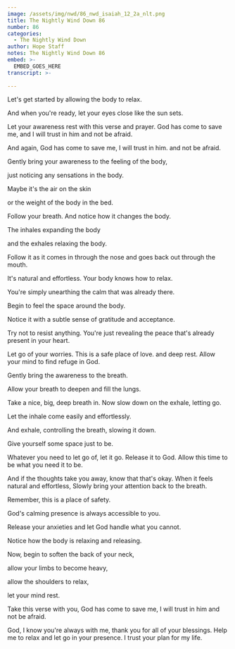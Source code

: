 ```yaml
---
image: /assets/img/nwd/86_nwd_isaiah_12_2a_nlt.png
title: The Nightly Wind Down 86
number: 86
categories:
  - The Nightly Wind Down
author: Hope Staff
notes: The Nightly Wind Down 86
embed: >-
  EMBED_GOES_HERE
transcript: >-
  
---
```

Let's get started by allowing the body to relax.

And when you're ready, let your eyes close like the sun sets.

Let your awareness rest with this verse and prayer. God has come to save me, and I will trust in him and not be afraid.

And again, God has come to save me, I will trust in him. and not be afraid.

Gently bring your awareness to the feeling of the body,

just noticing any sensations in the body.

Maybe it's the air on the skin

or the weight of the body in the bed.

Follow your breath. And notice how it changes the body.

The inhales expanding the body

and the exhales relaxing the body.

Follow it as it comes in through the nose and goes back out through the mouth.

It's natural and effortless. Your body knows how to relax.

You're simply unearthing the calm that was already there.

Begin to feel the space around the body.

Notice it with a subtle sense of gratitude and acceptance.

Try not to resist anything. You're just revealing the peace that's already present in your heart.

Let go of your worries. This is a safe place of love. and deep rest. Allow your mind to find refuge in God.

Gently bring the awareness to the breath.

Allow your breath to deepen and fill the lungs.

Take a nice, big, deep breath in. Now slow down on the exhale, letting go.

Let the inhale come easily and effortlessly.

And exhale, controlling the breath, slowing it down.

Give yourself some space just to be.

Whatever you need to let go of, let it go. Release it to God. Allow this time to be what you need it to be.

And if the thoughts take you away, know that that's okay. When it feels natural and effortless, Slowly bring your attention back to the breath.

Remember, this is a place of safety.

God's calming presence is always accessible to you.

Release your anxieties and let God handle what you cannot.

Notice how the body is relaxing and releasing.

Now, begin to soften the back of your neck,

allow your limbs to become heavy,

allow the shoulders to relax,

let your mind rest.

Take this verse with you, God has come to save me, I will trust in him and not be afraid.

God, I know you're always with me, thank you for all of your blessings. Help me to relax and let go in your presence. I trust your plan for my life.

